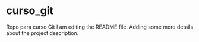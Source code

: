 # curso_git
Repo para curso Git
I am editing the README file. Adding some more details about the project description.

